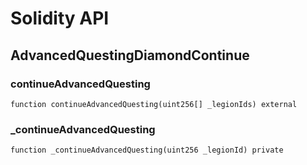 # Solidity API

## AdvancedQuestingDiamondContinue

### continueAdvancedQuesting

```solidity
function continueAdvancedQuesting(uint256[] _legionIds) external
```

### _continueAdvancedQuesting

```solidity
function _continueAdvancedQuesting(uint256 _legionId) private
```

